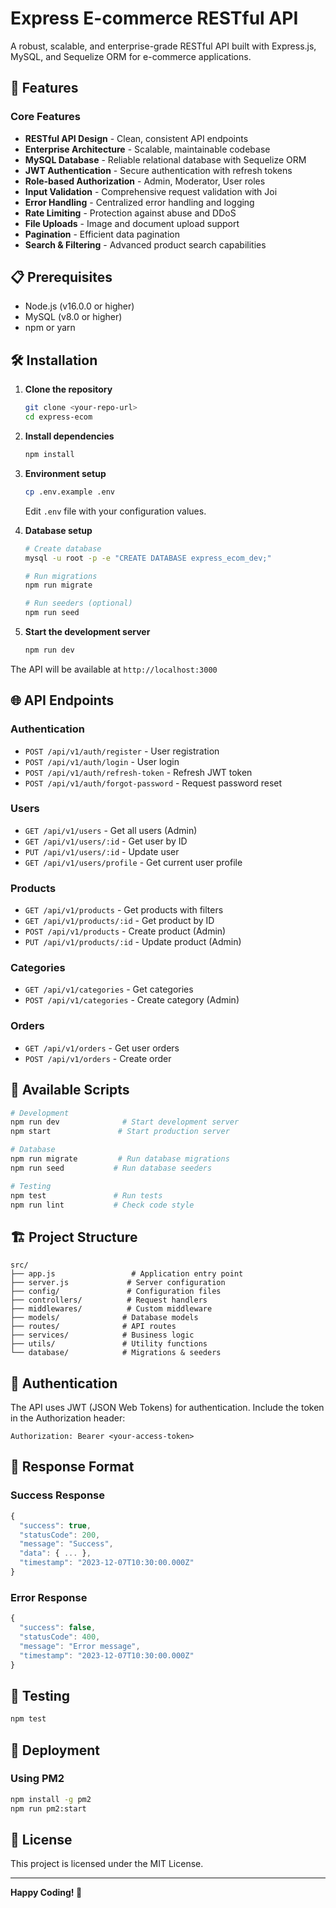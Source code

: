 # Express E-commerce RESTful API

A robust, scalable, and enterprise-grade RESTful API built with Express.js, MySQL, and Sequelize ORM for e-commerce applications.

## 🚀 Features

### Core Features
- **RESTful API Design** - Clean, consistent API endpoints
- **Enterprise Architecture** - Scalable, maintainable codebase
- **MySQL Database** - Reliable relational database with Sequelize ORM
- **JWT Authentication** - Secure authentication with refresh tokens
- **Role-based Authorization** - Admin, Moderator, User roles
- **Input Validation** - Comprehensive request validation with Joi
- **Error Handling** - Centralized error handling and logging
- **Rate Limiting** - Protection against abuse and DDoS
- **File Uploads** - Image and document upload support
- **Pagination** - Efficient data pagination
- **Search & Filtering** - Advanced product search capabilities

## 📋 Prerequisites

- Node.js (v16.0.0 or higher)
- MySQL (v8.0 or higher)
- npm or yarn

## 🛠️ Installation

1. **Clone the repository**
   ```bash
   git clone <your-repo-url>
   cd express-ecom
   ```

2. **Install dependencies**
   ```bash
   npm install
   ```

3. **Environment setup**
   ```bash
   cp .env.example .env
   ```
   Edit `.env` file with your configuration values.

4. **Database setup**
   ```bash
   # Create database
   mysql -u root -p -e "CREATE DATABASE express_ecom_dev;"
   
   # Run migrations
   npm run migrate
   
   # Run seeders (optional)
   npm run seed
   ```

5. **Start the development server**
   ```bash
   npm run dev
   ```

The API will be available at `http://localhost:3000`

## 🌐 API Endpoints

### Authentication
- `POST /api/v1/auth/register` - User registration
- `POST /api/v1/auth/login` - User login
- `POST /api/v1/auth/refresh-token` - Refresh JWT token
- `POST /api/v1/auth/forgot-password` - Request password reset

### Users
- `GET /api/v1/users` - Get all users (Admin)
- `GET /api/v1/users/:id` - Get user by ID
- `PUT /api/v1/users/:id` - Update user
- `GET /api/v1/users/profile` - Get current user profile

### Products
- `GET /api/v1/products` - Get products with filters
- `GET /api/v1/products/:id` - Get product by ID
- `POST /api/v1/products` - Create product (Admin)
- `PUT /api/v1/products/:id` - Update product (Admin)

### Categories
- `GET /api/v1/categories` - Get categories
- `POST /api/v1/categories` - Create category (Admin)

### Orders
- `GET /api/v1/orders` - Get user orders
- `POST /api/v1/orders` - Create order

## 🔧 Available Scripts

```bash
# Development
npm run dev              # Start development server
npm start               # Start production server

# Database
npm run migrate         # Run database migrations
npm run seed           # Run database seeders

# Testing
npm test               # Run tests
npm run lint           # Check code style
```

## 🏗️ Project Structure

```
src/
├── app.js                 # Application entry point
├── server.js             # Server configuration
├── config/               # Configuration files
├── controllers/          # Request handlers
├── middlewares/          # Custom middleware
├── models/              # Database models
├── routes/              # API routes
├── services/            # Business logic
├── utils/               # Utility functions
└── database/            # Migrations & seeders
```

## 🔐 Authentication

The API uses JWT (JSON Web Tokens) for authentication. Include the token in the Authorization header:

```
Authorization: Bearer <your-access-token>
```

## 📝 Response Format

### Success Response
```javascript
{
  "success": true,
  "statusCode": 200,
  "message": "Success",
  "data": { ... },
  "timestamp": "2023-12-07T10:30:00.000Z"
}
```

### Error Response
```javascript
{
  "success": false,
  "statusCode": 400,
  "message": "Error message",
  "timestamp": "2023-12-07T10:30:00.000Z"
}
```

## 🧪 Testing

```bash
npm test
```

## 🚀 Deployment

### Using PM2
```bash
npm install -g pm2
npm run pm2:start
```

## 📄 License

This project is licensed under the MIT License.

---

**Happy Coding! 🚀**